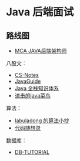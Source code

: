 # Java 后端面试


<!--more-->

## 路线图

- [MCA JAVA后端架构师](https://www.processon.com/view/link/61b2313b0e3e74683770741d#map)

八股文：

- [CS-Notes](http://www.cyc2018.xyz/)
- [JavaGuide](https://javaguide.cn/home.html)
- [Java 全栈知识体系](https://pdai.tech/)
- [进击的java菜鸟](https://fhfirehuo.github.io/Attacking-Java-Rookie/)

算法：

- [labuladong 的算法小抄](https://labuladong.github.io/algo/)
- [代码随想录](https://programmercarl.com/)

数据库：

- [DB-TUTORIAL](https://dunwu.github.io/db-tutorial/)

